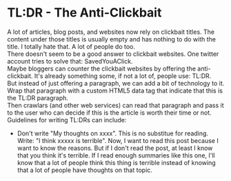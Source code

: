 # TL:DR - The Anti-Clickbait

A lot of articles, blog posts, and websites now rely on clickbait titles. The content under those titles is usually empty and has nothing to do with the title. I totally hate that. A lot of people do too.  
There doesn't seem to be a good answer to clickbait websites. One twitter account tries to solve that: SavedYouAClick.  
Maybe bloggers can counter the clickbait websites by offering the anti-clickbait. It's already something some, if not a lot of, people use: TL:DR.  
But instead of just offering a paragraph, we can add a bit of technology to it. Wrap that paragraph with a custom HTML5 data tag that indicate that this is the TL:DR paragraph.  
Then crawlars (and other web services) can read that paragraph and pass it to the user who can decide if this is the article is worth their time or not.  
Guidelines for writing TL:DRs can include:  

- Don't write "My thoughts on xxxx". This is no substitue for reading. Write: "I think xxxxx is terrible". Now, I want to read this post because I want to know the reasons. But if I don't read the post, at least I know that you think it's terrible. If I read enough summaries like this one, I'll know that a lot of people think this thing is terrible instead of knowing that a lot of people have thoughts on that topic.